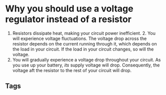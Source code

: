# Why you should use a voltage regulator instead of a resistor

1. Resistors dissipate heat, making your circuit power inefficient.         2. You will experience voltage fluctuations. The voltage drop across the resistor depends on the current running through it, which depends on the load in your circuit. If the load in your circuit changes, so will the voltage.
3. You will gradually experience a voltage drop throughout your circuit. As you use up your battery, *its* supply voltage will drop. Consequently, the voltage aft the resistor to the rest of your circuit will drop.

## Tags
